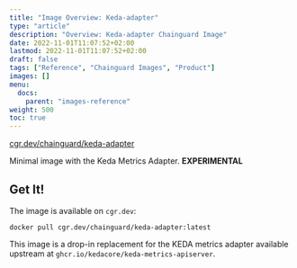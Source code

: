 ```yaml
---
title: "Image Overview: Keda-adapter"
type: "article"
description: "Overview: Keda-adapter Chainguard Image"
date: 2022-11-01T11:07:52+02:00
lastmod: 2022-11-01T11:07:52+02:00
draft: false
tags: ["Reference", "Chainguard Images", "Product"]
images: []
menu:
  docs:
    parent: "images-reference"
weight: 500
toc: true
---
```


[cgr.dev/chainguard/keda-adapter](https://github.com/chainguard-images/images/tree/main/images/keda-adapter)


Minimal image with the Keda Metrics Adapter. **EXPERIMENTAL**

## Get It!

The image is available on `cgr.dev`:

```
docker pull cgr.dev/chainguard/keda-adapter:latest
```

This image is a drop-in replacement for the KEDA metrics adapter available upstream at `ghcr.io/kedacore/keda-metrics-apiserver`.
